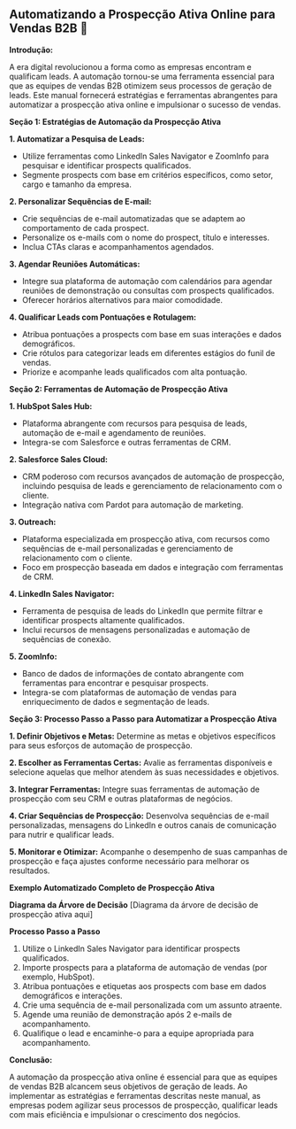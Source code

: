 ## Automatizando a Prospecção Ativa Online para Vendas B2B **🚀**

**Introdução:**

A era digital revolucionou a forma como as empresas encontram e qualificam leads. A automação tornou-se uma ferramenta essencial para que as equipes de vendas B2B otimizem seus processos de geração de leads. Este manual fornecerá estratégias e ferramentas abrangentes para automatizar a prospecção ativa online e impulsionar o sucesso de vendas.

**Seção 1: Estratégias de Automação da Prospecção Ativa**

**1. Automatizar a Pesquisa de Leads:**
- Utilize ferramentas como LinkedIn Sales Navigator e ZoomInfo para pesquisar e identificar prospects qualificados.
- Segmente prospects com base em critérios específicos, como setor, cargo e tamanho da empresa.

**2. Personalizar Sequências de E-mail:**
- Crie sequências de e-mail automatizadas que se adaptem ao comportamento de cada prospect.
- Personalize os e-mails com o nome do prospect, título e interesses.
- Inclua CTAs claras e acompanhamentos agendados.

**3. Agendar Reuniões Automáticas:**
- Integre sua plataforma de automação com calendários para agendar reuniões de demonstração ou consultas com prospects qualificados.
- Oferecer horários alternativos para maior comodidade.

**4. Qualificar Leads com Pontuações e Rotulagem:**
- Atribua pontuações a prospects com base em suas interações e dados demográficos.
- Crie rótulos para categorizar leads em diferentes estágios do funil de vendas.
- Priorize e acompanhe leads qualificados com alta pontuação.

**Seção 2: Ferramentas de Automação de Prospecção Ativa**

**1. HubSpot Sales Hub:**
- Plataforma abrangente com recursos para pesquisa de leads, automação de e-mail e agendamento de reuniões.
- Integra-se com Salesforce e outras ferramentas de CRM.

**2. Salesforce Sales Cloud:**
- CRM poderoso com recursos avançados de automação de prospecção, incluindo pesquisa de leads e gerenciamento de relacionamento com o cliente.
- Integração nativa com Pardot para automação de marketing.

**3. Outreach:**
- Plataforma especializada em prospecção ativa, com recursos como sequências de e-mail personalizadas e gerenciamento de relacionamento com o cliente.
- Foco em prospecção baseada em dados e integração com ferramentas de CRM.

**4. LinkedIn Sales Navigator:**
- Ferramenta de pesquisa de leads do LinkedIn que permite filtrar e identificar prospects altamente qualificados.
- Inclui recursos de mensagens personalizadas e automação de sequências de conexão.

**5. ZoomInfo:**
- Banco de dados de informações de contato abrangente com ferramentas para encontrar e pesquisar prospects.
- Integra-se com plataformas de automação de vendas para enriquecimento de dados e segmentação de leads.

**Seção 3: Processo Passo a Passo para Automatizar a Prospecção Ativa**

**1. Definir Objetivos e Metas:** Determine as metas e objetivos específicos para seus esforços de automação de prospecção.

**2. Escolher as Ferramentas Certas:** Avalie as ferramentas disponíveis e selecione aquelas que melhor atendem às suas necessidades e objetivos.

**3. Integrar Ferramentas:** Integre suas ferramentas de automação de prospecção com seu CRM e outras plataformas de negócios.

**4. Criar Sequências de Prospecção:** Desenvolva sequências de e-mail personalizadas, mensagens do LinkedIn e outros canais de comunicação para nutrir e qualificar leads.

**5. Monitorar e Otimizar:** Acompanhe o desempenho de suas campanhas de prospecção e faça ajustes conforme necessário para melhorar os resultados.

**Exemplo Automatizado Completo de Prospecção Ativa**

**Diagrama da Árvore de Decisão**
[Diagrama da árvore de decisão de prospecção ativa aqui]

**Processo Passo a Passo**
1. Utilize o LinkedIn Sales Navigator para identificar prospects qualificados.
2. Importe prospects para a plataforma de automação de vendas (por exemplo, HubSpot).
3. Atribua pontuações e etiquetas aos prospects com base em dados demográficos e interações.
4. Crie uma sequência de e-mail personalizada com um assunto atraente.
5. Agende uma reunião de demonstração após 2 e-mails de acompanhamento.
6. Qualifique o lead e encaminhe-o para a equipe apropriada para acompanhamento.

**Conclusão:**

A automação da prospecção ativa online é essencial para que as equipes de vendas B2B alcancem seus objetivos de geração de leads. Ao implementar as estratégias e ferramentas descritas neste manual, as empresas podem agilizar seus processos de prospecção, qualificar leads com mais eficiência e impulsionar o crescimento dos negócios.